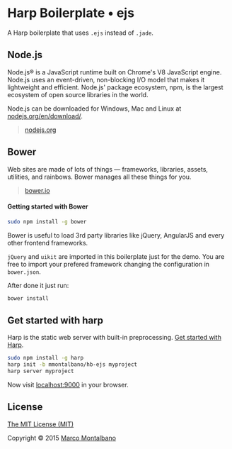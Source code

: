 # Harp Boilerplate • ejs

A Harp boilerplate that uses `.ejs` instead of `.jade`.


## Node.js

Node.js® is a JavaScript runtime built on Chrome's V8 JavaScript engine.
Node.js uses an event-driven, non-blocking I/O model that makes it lightweight and efficient.
Node.js' package ecosystem, npm, is the largest ecosystem of open source libraries in the world.

Node.js can be downloaded for Windows, Mac and Linux at [nodejs.org/en/download/](https://nodejs.org/en/download/).

> [nodejs.org](https://nodejs.org/)


## Bower

Web sites are made of lots of things — frameworks, libraries, assets, utilities, and rainbows. Bower manages all these things for you.

> [bower.io](http://bower.io/)

#### Getting started with Bower

```sh
sudo npm install -g bower
```

Bower is useful to load 3rd party libraries like jQuery, AngularJS and every other frontend frameworks.

`jQuery` and `uikit` are imported in this boilerplate just for the demo.
You are free to import your prefered framework changing the configuration in `bower.json`.

After done it just run:

```sh
bower install
```


## Get started with harp

Harp is the static web server with built-in preprocessing. [Get started with Harp](http://harpjs.com/docs/quick-start).

```sh
sudo npm install -g harp
harp init -b mmontalbano/hb-ejs myproject
harp server myproject
```

Now visit [localhost:9000](http://localhost:9000) in your browser.


## License

[The MIT License (MIT)](LICENSE.md)

Copyright © 2015 [Marco Montalbano](http://marcomontalbano.com)

